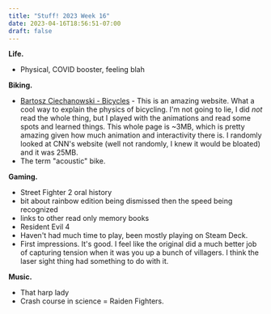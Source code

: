 ```yaml
---
title: "Stuff! 2023 Week 16"
date: 2023-04-16T18:56:51-07:00
draft: false
---
```


**Life.**
- Physical, COVID booster, feeling blah

**Biking.** 
- [Bartosz Ciechanowski - Bicycles](https://ciechanow.ski/bicycle/) - This is an amazing website. What a cool way to explain the physics of bicycling. I'm not going to lie, I did *not* read the whole thing, but I played with the animations and read some spots and learned things. This whole page is ~3MB, which is pretty amazing given how much animation and interactivity there is. I randomly looked at CNN's website (well not randomly, I knew it would be bloated) and it was 25MB.
- The term "acoustic" bike.

**Gaming.**
- Street Fighter 2 oral history
 - bit about rainbow edition being dismissed then the speed being recognized
 - links to other read only memory books
- Resident Evil 4
 - Haven't had much time to play, been mostly playing on Steam Deck.
 - First impressions. It's good. I feel like the original did a much better job of capturing tension when it was you up a bunch of villagers. I think the laser sight thing had something to do with it.

**Music.**
- That harp lady
- Crash course in science = Raiden Fighters.

